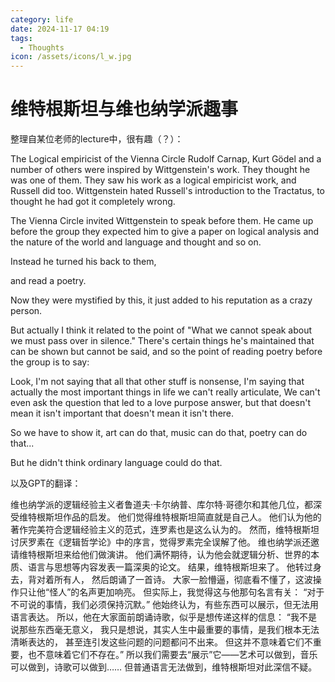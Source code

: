 ```yaml
---
category: life
date: 2024-11-17 04:19
tags:
  - Thoughts
icon: /assets/icons/l_w.jpg
---
```



# 维特根斯坦与维也纳学派趣事

整理自某位老师的lecture中，很有趣（？）：

 The Logical empiricist of the Vienna Circle Rudolf Carnap, Kurt Gödel and a number of others were inspired by Wittgenstein's work.
 They thought he was one of them.
 They saw his work as a logical empiricist work, and Russell did too.
 Wittgenstein hated Russell's introduction to the Tractatus, to thought he had got it completely wrong.
 
 The Vienna Circle invited Wittgenstein to speak before them.
 He came up before the group they expected him to give a paper on logical analysis and the nature of the world and language and thought and so on.
 
 Instead he turned his back to them,
 
and read a poetry.

Now they were mystified by this, it just added to his reputation as a crazy person.


But actually I think it related to the point of "What we cannot speak about we must pass over in silence."
There's certain things he's maintained that can be shown but cannot be said,
and so the point of reading poetry before the group is to say:

Look, I'm not saying that all that other stuff is nonsense,
I'm saying that actually the most important things in life we can't really articulate,
We can't even ask the question that led to a love purpose answer,
but that doesn't mean it isn't important that doesn't mean it isn't there.

So we have to show it, art can do that, music can do that, poetry can do that...

But he didn't think ordinary language could do that.

以及GPT的翻译：

维也纳学派的逻辑经验主义者鲁道夫·卡尔纳普、库尔特·哥德尔和其他几位，都深受维特根斯坦作品的启发。
他们觉得维特根斯坦简直就是自己人。
他们认为他的著作完美符合逻辑经验主义的范式，连罗素也是这么认为的。
然而，维特根斯坦讨厌罗素在《逻辑哲学论》中的序言，觉得罗素完全误解了他。
维也纳学派还邀请维特根斯坦来给他们做演讲。
他们满怀期待，认为他会就逻辑分析、世界的本质、语言与思想等内容发表一篇深奥的论文。
结果，维特根斯坦来了。
他转过身去，背对着所有人，
然后朗诵了一首诗。
大家一脸懵逼，彻底看不懂了，这波操作只让他“怪人”的名声更加响亮。
但实际上，我觉得这与他那句名言有关：
“对于不可说的事情，我们必须保持沉默。”
他始终认为，有些东西可以展示，但无法用语言表达。
所以，他在大家面前朗诵诗歌，似乎是想传递这样的信息：
“我不是说那些东西毫无意义，
我只是想说，其实人生中最重要的事情，是我们根本无法清晰表达的，
甚至连引发这些问题的问题都问不出来。
但这并不意味着它们不重要，也不意味着它们不存在。”
所以我们需要去“展示”它——艺术可以做到，音乐可以做到，诗歌可以做到……
但普通语言无法做到，维特根斯坦对此深信不疑。
